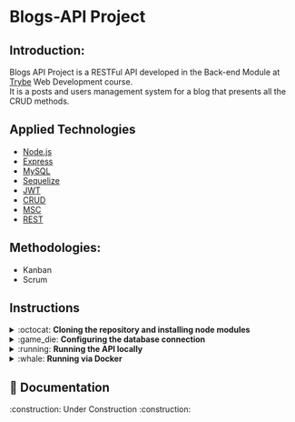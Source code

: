 # Blogs-API Project

## Introduction:

Blogs API Project is a RESTFul API developed in the Back-end Module at [Trybe](https://www.betrybe.com/)  Web Development course. <br />
It is a posts and users management system for a blog that presents all the CRUD methods.<br />


## Applied Technologies

<ul>
    <li><a href="https://nodejs.org/en/">Node.js<a/></li>
    <li><a href="https://expressjs.com/">Express<a/></li>
    <li><a href="https://www.mysql.com/">MySQL<a/></li>
    <li><a href="https://sequelize.org/">Sequelize</a></li>
    <li><a href="https://jwt.io/">JWT</a></li>
    <li><a href="https://developer.mozilla.org/pt-BR/docs/Glossary/CRUD">CRUD</a></li>
    <li><a href="https://www.toptal.com/express-js/nodejs-typescript-rest-api-pt-1">MSC</a></li>
    <li><a href="https://developer.mozilla.org/pt-BR/docs/Glossary/REST">REST</a></li>
    
  </ul>
  
## Methodologies:

- Kanban
- Scrum
 
## Instructions

<div>
  <details>
  <summary>:octocat: <strong>Cloning the repository and installing node modules</strong></summary>

  1. Clone the repository

  - `git clone git@github.com:carlosaflach/Blogs-API.git`;

  - Enter in the folder that was created in the cloning process:
    - `cd Blogs-API`;

  2. Install the dependencies

  - `npm install` ou `npm i`;
  </details>
  <details>
  <summary>:game_die: <strong>Configuring the database connection</strong></summary>

  1. Creating the configuration file
  
  - Create an .env file in the project root:
    - `touch .env`;
    
  - Place the following information in the .env file and replace with your credentials:    
    ```
#### SERVER VARS
NODE_ENV=development
API_PORT=3000

#### DATABASE VARS
MYSQL_HOST=localhost
MYSQL_PORT=3306
MYSQL_DB_NAME=blogs-api
MYSQL_USER=yourUser
MYSQL_PASSWORD=yourPassword

#### SECRECT VARS
JWT_SECRET=yourSecret
    ```
   >NOTE: You will need to create a local database to use this API. In this manual, I called the database name as blogs-api, but you can call it whatever you want. It's just important that you make sure to create one database and configure it at the .env file to the API work properly.
  </details>
  
  <details>
  <summary>:running: <strong>Running the API locally</strong></summary>
  
  - Run the following command in the terminal from the project root::
  
    - `npm start`;
    
  </details>
  
  <details>
  <summary>:whale: <strong>Running via Docker</strong></summary><br>
  <p>If you wanted and have the knowledge of how to use it, there is a file <em><strong>docker-compose</strong></em> in the root of the project, follow the commands create and access the containers:</p>
  
  - At the root of the project run the following command:
  
    - `docker-compose up -d`;
    
  - To access the container terminal, run the following command:
  
    - `docker container exec -it store_manager bash`;
  
  - To close the container terminal, run the command:
  
    - `exit`;
    
  - If you are no longer using containers, run the following command:
  
    - `docker-compose down`;
  </details>

 ## 📃 Documentation
<p>:construction: Under Construction :construction:</p>
